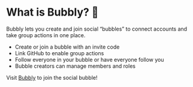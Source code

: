 # What is Bubbly? 🫧
Bubbly lets you create and join social “bubbles” to connect accounts and take group actions in one place.
* Create or join a bubble with an invite code
* Link GitHub to enable group actions
* Follow everyone in your bubble or have everyone follow you
* Bubble creators can manage members and roles

Visit [Bubbly](https://social.moose.boston) to join the social bubble!
